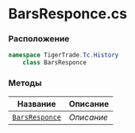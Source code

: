 
# BarsResponce.cs
### Расположение
```csharp
namespace TigerTrade.Tc.History  
    class BarsResponce
```

### Методы
| Название | Описание |
| --- | --- |
| [`BarsResponce`](./Методы/BarsResponce.md) | *Описание* |
